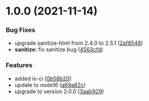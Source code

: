 # 1.0.0 (2021-11-14)


### Bug Fixes

* upgrade sanitize-html from 2.4.0 to 2.5.1 ([2af8548](https://github.com/antoniomuso/web-monitoring/commit/2af8548b89dcc3df401ac5d0a8cfc7f4fddeb26a))
* **sanitize:** fix sanitize bug ([4563cfd](https://github.com/antoniomuso/web-monitoring/commit/4563cfd82b53aadef0fdd14d0be3bcea178ebd0d))


### Features

* added is-ci ([0b58b20](https://github.com/antoniomuso/web-monitoring/commit/0b58b20aa2a4e18e6042d85c2fbe6f3cedb53335))
* update to node16 ([a69a82c](https://github.com/antoniomuso/web-monitoring/commit/a69a82c411e9166b4efc2a9d818ae23620247def))
* upgrade to version 2.0.0 ([3aab929](https://github.com/antoniomuso/web-monitoring/commit/3aab9292d6a9b42cda7c7ca4a034174661613248))
